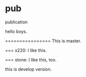 pub
===

publication

hello boys.


================
This is master.

===
x220: I like this.

===
stone: I like this, too.


this is develop version.
